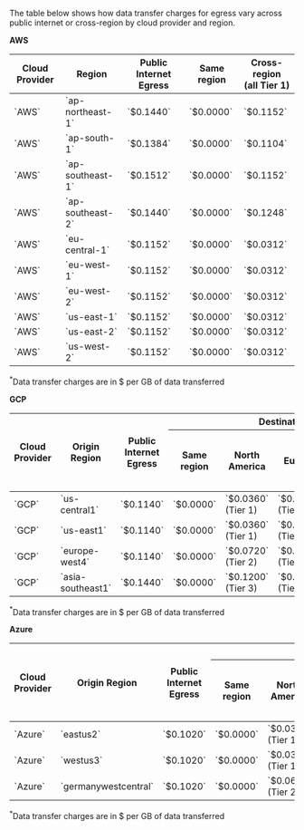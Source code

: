 The table below shows how data transfer charges for egress vary across public internet or cross-region by cloud provider and region.

**AWS**

<table style={{ textAlign: 'center' }}>
    <thead >
        <tr>
            <th>Cloud Provider</th>
            <th>Region</th>
            <th>Public Internet Egress</th>
            <th>Same region</th>
            <th>Cross-region <br/>(all Tier 1)</th>
        </tr>
    </thead>
    <tbody>
        <tr>
            <td>`AWS`</td>
            <td>`ap-northeast-1`</td>
            <td>`$0.1440`</td>
            <td>`$0.0000`</td>
            <td>`$0.1152`</td>
        </tr>
        <tr>
            <td>`AWS`</td>
            <td>`ap-south-1`</td>
            <td>`$0.1384`</td>
            <td>`$0.0000`</td>
            <td>`$0.1104`</td>
        </tr>
        <tr>
            <td>`AWS`</td>
            <td>`ap-southeast-1`</td>
            <td>`$0.1512`</td>
            <td>`$0.0000`</td>
            <td>`$0.1152`</td>
        </tr>
        <tr>
            <td>`AWS`</td>
            <td>`ap-southeast-2`</td>
            <td>`$0.1440`</td>
            <td>`$0.0000`</td>
            <td>`$0.1248`</td>
        </tr>
        <tr>
            <td>`AWS`</td>
            <td>`eu-central-1`</td>
            <td>`$0.1152`</td>
            <td>`$0.0000`</td>
            <td>`$0.0312`</td>
        </tr>
        <tr>
            <td>`AWS`</td>
            <td>`eu-west-1`</td>
            <td>`$0.1152`</td>
            <td>`$0.0000`</td>
            <td>`$0.0312`</td>
        </tr>
        <tr>
            <td>`AWS`</td>
            <td>`eu-west-2`</td>
            <td>`$0.1152`</td>
            <td>`$0.0000`</td>
            <td>`$0.0312`</td>
        </tr>
        <tr>
            <td>`AWS`</td>
            <td>`us-east-1`</td>
            <td>`$0.1152`</td>
            <td>`$0.0000`</td>
            <td>`$0.0312`</td>
        </tr>
        <tr>
            <td>`AWS`</td>
            <td>`us-east-2`</td>
            <td>`$0.1152`</td>
            <td>`$0.0000`</td>
            <td>`$0.0312`</td>
        </tr>
        <tr>
            <td>`AWS`</td>
            <td>`us-west-2`</td>
            <td>`$0.1152`</td>
            <td>`$0.0000`</td>
            <td>`$0.0312`</td>
        </tr>
    </tbody>
</table>

$^*$Data transfer charges are in $ per GB of data transferred

**GCP**

<table style={{ textAlign: 'center' }}>
    <thead>
    <tr>
        <th rowSpan="2">Cloud Provider</th>
        <th rowSpan="2">Origin Region</th>
        <th rowSpan="2">Public Internet Egress</th>
        <th colSpan="5">Destination region</th>
    </tr>
    <tr>
        <th>Same region</th>
        <th>North America</th>
        <th>Europe</th>
        <th>Asia, Oceania</th>
        <th>Middle East, South America, Africa</th>
    </tr>
    </thead>
    <tbody>
    <tr>
        <td>`GCP`</td>
        <td>`us-central1`</td>
        <td>`$0.1140`</td>
        <td>`$0.0000`</td>
        <td>`$0.0360` (Tier 1)</td>
        <td>`$0.0720` (Tier 2)</td>
        <td>`$0.1200` (Tier 3)</td>
        <td>`$0.1620` (Tier 4)</td>
    </tr>
    <tr>
        <td>`GCP`</td>
        <td>`us-east1`</td>
        <td>`$0.1140`</td>
        <td>`$0.0000`</td>
        <td>`$0.0360` (Tier 1)</td>
        <td>`$0.0720` (Tier 2)</td>
        <td>`$0.1200` (Tier 3)</td>
        <td>`$0.1620` (Tier 4)</td>
    </tr>
    <tr>
        <td>`GCP`</td>
        <td>`europe-west4`</td>
        <td>`$0.1140`</td>
        <td>`$0.0000`</td>
        <td>`$0.0720` (Tier 2)</td>
        <td>`$0.0360` (Tier 1)</td>
        <td>`$0.1200` (Tier 3)</td>
        <td>`$0.1620` (Tier 4)</td>
    </tr>
    <tr>
        <td>`GCP`</td>
        <td>`asia-southeast1`</td>
        <td>`$0.1440`</td>
        <td>`$0.0000`</td>
        <td>`$0.1200` (Tier 3)</td>
        <td>`$0.1200` (Tier 3)</td>
        <td>`$0.1200` (Tier 3)</td>
        <td>`$0.1620` (Tier 4)</td>
    </tr>
    </tbody>
</table>

$^*$Data transfer charges are in $ per GB of data transferred

**Azure**

<table style={{ textAlign: 'center' }}>
    <thead>
    <tr>
        <th rowSpan="2">Cloud Provider</th>
        <th rowSpan="2">Origin Region</th>
        <th rowSpan="2">Public Internet Egress</th>
        <th colSpan="5">Destination region</th>
    </tr>
    <tr>
        <th>Same region</th>
        <th>North America</th>
        <th>Europe</th>
        <th>Asia, Oceania</th>
        <th>Middle East, South America, Africa</th>
    </tr>
    </thead>
    <tbody>
    <tr>
        <td>`Azure`</td>
        <td>`eastus2`</td>
        <td>`$0.1020`</td>
        <td>`$0.0000`</td>
        <td>`$0.0300` (Tier 1)</td>
        <td>`$0.0660` (Tier 2)</td>
        <td>`$0.0660` (Tier 2)</td>
        <td>`$0.0660` (Tier 2)</td>
    </tr>
    <tr>
        <td>`Azure`</td>
        <td>`westus3`</td>
        <td>`$0.1020`</td>
        <td>`$0.0000`</td>
        <td>`$0.0300` (Tier 1)</td>
        <td>`$0.0660` (Tier 2)</td>
        <td>`$0.0660` (Tier 2)</td>
        <td>`$0.0660` (Tier 2)</td>
    </tr>
    <tr>
        <td>`Azure`</td>
        <td>`germanywestcentral`</td>
        <td>`$0.1020`</td>
        <td>`$0.0000`</td>
        <td>`$0.0660` (Tier 2)</td>
        <td>`$0.0300` (Tier 1)</td>
        <td>`$0.0660` (Tier 2)</td>
        <td>`$0.0660` (Tier 2)</td>
    </tr>
    </tbody>
</table>

$^*$Data transfer charges are in $ per GB of data transferred

